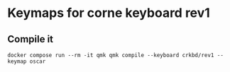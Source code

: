 # Keymaps for corne keyboard rev1

## Compile it

```
docker compose run --rm -it qmk qmk compile --keyboard crkbd/rev1 --keymap oscar
```
